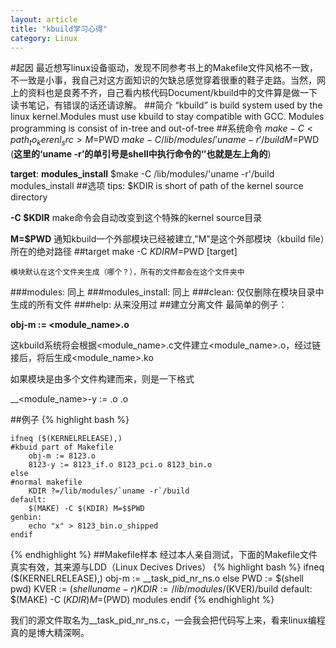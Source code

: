 ```yaml
---
layout: article
title: "kbuild学习心得"
category: Linux
---
```

#起因
最近想写linux设备驱动，发现不同参考书上的Makefile文件风格不一致，不一致是小事，我自己对这方面知识的欠缺总感觉穿着很重的鞋子走路。当然，网上的资料也是良莠不齐，自己看内核代码Document/kbuild中的文件算是做一下读书笔记，有错误的话还请谅解。
##简介
“kbuild” is build system used by the linux kernel.Modules must use kbuild to stay compatible with GCC. Modules programming is consist of in-tree and out-of-tree
##系统命令
	$make -C <path_to_kerenl_src> M=$PWD
	$make -C /lib/modules/'uname -r'/build M=$PWD (__这里的‘uname -r’的单引号是shell中执行命令的‘’也就是左上角的__)

__target__:
__modules_install__
	$make -C /lib/modules/'uname -r'/build modules_install
##选项
	tips: $KDIR is short of path of the kernel source directory

__-C $KDIR__
	make命令会自动改变到这个特殊的kernel source目录

__M=$PWD__
	通知kbuild一个外部模块已经被建立,"M"是这个外部模块（kbuild file）所在的绝对路径
##target
	make -C $KDIR M=$PWD [target]
	
	模块默认在这个文件夹生成（哪个？），所有的文件都会在这个文件夹中
	
###modules: 
	同上
###modules_install:
	同上
###clean:
	仅仅删除在模块目录中生成的所有文件
###help:
	从来没用过
##建立分离文件
	最简单的例子：

__obj-m := <module_name>.o__

这kbuild系统将会根据<module_name>.c文件建立<module_name>.o，经过链接后，将后生成<module_name>.ko
	
如果模块是由多个文件构建而来，则是一下格式
	
__<module_name>-y := <src1>.o <src2>.o



##例子
{% highlight bash %}


	ifneq ($(KERNELRELEASE),)
	#kbuid part of Makefile
		obj-m := 8123.o
		8123-y := 8123_if.o 8123_pci.o 8123_bin.o
	else
	#normal makefile
		KDIR ?=/lib/modules/`uname -r`/build
	default:
		$(MAKE) -C $(KDIR) M=$$PWD
	genbin:
		echo "x" > 8123_bin.o_shipped
	endif


{% endhighlight	%}
##Makefile样本
经过本人亲自测试，下面的Makefile文件真实有效，其来源与LDD（Linux Decives Drives）
{% highlight bash %}
	ifneq ($(KERNELRELEASE),)
		obj-m := __task_pid_nr_ns.o
	else
		PWD := $(shell pwd)
		KVER := $(shell uname -r)
		KDIR := /lib/modules/$(KVER)/build 
	default:
		$(MAKE) -C $(KDIR) M=$(PWD)	modules
	endif
{% endhighlight %}

我们的源文件取名为__task_pid_nr_ns.c，一会我会把代码写上来，看来linux编程真的是博大精深啊。

